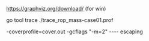 https://graphviz.org/download/  (for win)

go tool trace ./trace_rop_mass-case01.prof 


-coverprofile=cover.out
-gcflags "-m=2"  ---- escaping